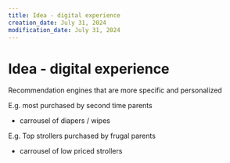 ```yaml
---
title: Idea - digital experience
creation_date: July 31, 2024
modification_date: July 31, 2024
---
```



# Idea - digital experience

Recommendation engines that are more specific and personalized

E.g. most purchased by second time parents 
- carrousel of diapers / wipes

E.g. Top strollers purchased by frugal parents 
- carrousel of low priced strollers 


